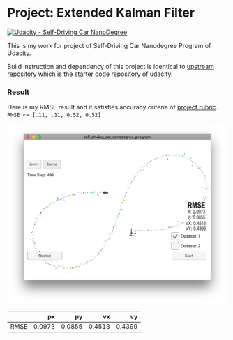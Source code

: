 # **Project: Extended Kalman Filter**
[![Udacity - Self-Driving Car NanoDegree](https://s3.amazonaws.com/udacity-sdc/github/shield-carnd.svg)](http://www.udacity.com/drive)

This is my work for project of Self-Driving Car Nanodegree Program of Udacity.

Build instruction and dependency of this project is identical to [upstream repository](https://github.com/udacity/CarND-Extended-Kalman-Filter-Project) which is the starter code repository of udacity.

### Result
Here is my RMSE result and it satisfies accuracy criteria of [project rubric](https://review.udacity.com/#!/rubrics/748/view). `RMSE <= [.11, .11, 0.52, 0.52]`

[//]: # (Image References)

[result]: ./result.png "final result"

![alt text][result]

|       | px | py | vx | vy |
|:------|-------:|-------:|-------:|-------:|
| RMSE  | 0.0973 | 0.0855 | 0.4513 | 0.4399 |

